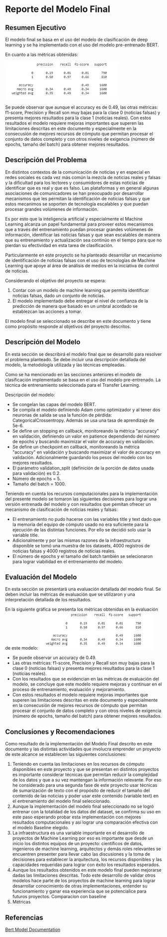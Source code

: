 # Reporte del Modelo Final

## Resumen Ejecutivo

El modelo final se basa en el uso del modelo de clasificación de deep learning y se ha implementado con el uso del modelo pre-entrenado BERT.

En cuanto a las métricas obtenidas:

![Metricas del modelo final](images/metricas_bert.jpg)

Se puede observar que aunque el accuracy es de 0.49, las otras métricas: f1-score, Precision y Recall son muy bajas para la clase 0 (noticias falsas) y presenta mejores resultados para la clase 1 (noticias reales).
Con estos resultados el modelo requiere mejoras importantes que superen las limitaciones descritas en este documento y especialmente en la consecusión de mejores recursos de cómputo que permitan procesar el conjunto de datos completo y con otros niveles de exigencia (número de epochs, tamaño del batch) para obtener mejores resultados.

## Descripción del Problema

En distintos contextos de la comunicación de noticias y en especial en redes sociales es cada vez más común la mezcla de noticias reales y falsas y la dificultad para los lectores y consumidores de estas noticias de identificar que es real y que es falso. Las plataformas y en general algunas asociaciones de comunicadores se han preocupado por desarrollar mecanismos que les permitan la identificación de noticias falsas y que estos mecanimos se soporten de tecnología escalables y que puedan procesar grandes volúmenes de información.

Es por esto que la inteligencia artificial y especialmente el Machine Learning alcanza un papel fundamental para proveer estos mecanismos que a través del entrenamiento puedan procesar grandes volúmenes de información, identificar las noticias falsas y que sean escalables de manera que su entrenamiento y actualización sea continúo en el tiempo para que no pierdan su efectividad en esta tarea de clasificación.

Particularmente en este proyecto se ha planteado desarrollar un mecanismo de identificación de noticias falsas con el uso de tecnologías de Machine Learning que apoye al área de análisis de medios en la iniciativa de control de noticias. 
    
Considerando el objetivo del proyecto se espera:
  1. Contar con un modelo de machine learning que permita identificar noticias falsas, dado un conjunto de noticias.
  2. El modelo implementado debe entregar el nivel de confianza de la predicción de manera que basado en un umbral acordado se establezcan las acciones a tomar.

El modelo final se seleccionado se describe en este documento y tiene como propósito responde al objetivos del proyecto descritos.


## Descripción del Modelo

En esta sección se describirá el modelo final que se desarrolló para resolver el problema planteado. Se debe incluir una descripción detallada del modelo, la metodología utilizada y las técnicas empleadas.

Como se ha mencionado en las secciones anteriores el modelo de clasificación implementado se basa en el uso del modelo pre-entrenado. La técnica de entrenamiento seleccionada para el Transfer Learning.

Descripción del modelo:

* Se congelan las capas del modelo BERT.
* Se compila el modelo definiendo Adam como optimizador y al tener dos neuronas de salida se usa la función de pérdida: CategoricalCrossentropy. Además se usa una tasa de aprendizaje de 5e-6.
* Se define un stopping en callback, monitoreando la métrica "accuracy" en validación, definiendo un valor en patience dependiendo del número de epochs y buscando maximizar el valor de accuracy en validación.
* Se define un checkpoint en callback, monitoreando la métrica "accuracy" en validación y buscando maximizar el valor de accuracy en validación. Adicionalmente guardando los pesos del modelo con los mejores resultados.
* El parámetro validation_split (definición de la porción de datos usada para validación) es 0.2.
* Número de epochs = 5.
* Tamaño del batch = 1000.

Teniendo en cuenta los recursos computacionales para la implementación del presente modelo se tomaron las siguientes decisiones para lograr una versión entrenada del modelo y con resultados que pemitan ofrecer un mecanismo de clasificación de noticias reales y falsas:

* El entrenamiento no pudo hacerse con las variables title y text dado que la memoria del equipo de cómputo usado no era suficiente para la ejecución de las distintas funciones. Por ello se decidió solo usar la variable title.
* Adicionalmente y por las mismas razones de la infraestructura disponible se tomó una muestra de los datasets, 4000 registros de noticias falsas y 4000 registros de noticias reales.
* El número de epochs y el tamaño del batch también se selecionaron para lograr viabilidad en el entrenamiento del modelo.


## Evaluación del Modelo

En esta sección se presentará una evaluación detallada del modelo final. Se deben incluir las métricas de evaluación que se utilizaron y una interpretación detallada de los resultados.

En la siguiente gráfica se presenta los métricas obtenidas en la evaluación de este modelo:
![Metricas del modelo final](images/metricas_bert.jpg)

* Se puede observar un accuracy de 0.49.
* Las otras métricas: f1-score, Precision y Recall son muy bajas para la clase 0 (noticias falsas) y presenta mejores resultados para la clase 1 (noticias reales).
* Con los resultados que se evidencian en las métricas de evaluación del modelo, se concluye que este modelo requiere mejoras y continuar en el proceso de entrenamiento, evaluación y mejoramiento.
* Con estos resultados el modelo requiere mejoras importantes que superen las limitaciones descritas en este documento y especialmente en la consecusión de mejores recursos de cómputo que permitan procesar el conjunto de datos completo y con otros niveles de exigencia (número de epochs, tamaño del batch) para obtener mejores resultados.

## Conclusiones y Recomendaciones

Como resultado de la implementación del Modelo Final descrito en este documento y las distintas actividades que involucra emprender un proyecto de este alcance se establecen las siguientes conclusiones:

1. Teniendo en cuenta las limitaciones en los recursos de cómputo disponibles en este proyecto y que se presentan en distintos proyectos es importante considerar técnicas que permitan reducir la complejidad de los datos y que a su vez mantengan la información relevante. Por eso he considerado para una segunda fase de este proyecto usar técnicas de sumarización de texto con el propósito de reducir el tamaño del contenido de las noticias y poder usar este contenido (variable text) en el entrenamiento del modelo final seleccionado.
2. Aunque la implementación del modelo final seleccionado no se logró entrenar con la totalidad de los datos del dataset, se confirma su uso en este paso esperando probar esta implementación con mejores resultados computacionales y así lograr una comparación efectiva con el modelo Baseline elegido.
3. La infraestructura es una variable importante en el desarrollo de proyectos de Machine Learning por eso es importante que desde un inicio  los distintos equipos de un proyecto: científicos de datos, ingenieros de machine learning, arquitectos y demás roles relevantes se encuentren presenter para llevar cabo las discusiones y la toma de decisiones para establecer la arquitectura, los recursos disponibles y las capacidades requeridas para lograr con éxito los resultados esperados.
4. Aunque los resultados obtenidos en este modelo final pueden mejorarse dadas las limitaciones descritas. Todo este desarrollo de validar otros modelos hace parte de los proyectos de machine learning para lograr desarrollar conocimiento de otras implementaciones, entender su funcionamiento y ganar esa experiencia que se potencialice para futuros proyectos. 
Comparacion con baseline
5. Métricas


## Referencias

[Bert Model Documentation](https://huggingface.co/docs/transformers/model_doc/bert)

